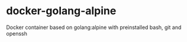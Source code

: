 # docker-golang-alpine
Docker container based on golang:alpine with preinstalled bash, git and openssh
